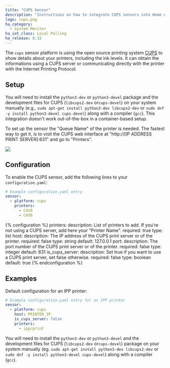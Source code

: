 ```yaml
---
title: "CUPS Sensor"
description: "Instructions on how to integrate CUPS sensors into Home Assistant."
logo: cups.png
ha_category:
  - System Monitor
ha_iot_class: Local Polling
ha_release: 0.32
---
```



The `cups` sensor platform is using the open source printing system [CUPS](https://www.cups.org/) to show details about your printers, including the ink levels. It can obtain the informations using a CUPS server or communicating directly with the printer with the Internet Printing Protocol.

## Setup

You will need to install the `python3-dev` or `python3-devel` package and the development files for CUPS (`libcups2-dev` or`cups-devel`) on your system manually (e.g., `sudo apt-get install python3-dev libcups2-dev` or `sudo dnf -y install python3-devel cups-devel`) along with a compiler (`gcc`). This integration doesn't work out-of-the-box in a container-based setup.

To set up the sensor the "Queue Name" of the printer is needed. The fastest way to get it, is to visit the CUPS web interface at "http://[IP ADDRESS PRINT SERVER]:631" and go to "Printers".

<p class='img'>
  <img src='{{site_root}}/images/screenshots/cups-sensor.png' />
</p>

## Configuration

To enable the CUPS sensor, add the following lines to your `configuration.yaml`:

```yaml
# Example configuration.yaml entry
sensor:
  - platform: cups
    printers:
      - C410
      - C430
```

{% configuration %}
printers:
  description: List of printers to add. If you're not using a CUPS server, add here your "Printer Name".
  required: true
  type: list
host:
  description: The IP address of the CUPS print server or of the printer.
  required: false
  type: string
  default: 127.0.0.1
port:
  description: The port number of the CUPS print server or of the printer.
  required: false
  type: integer
  default: 631
is_cups_server:
  description: Set true if you want to use a CUPS print server, set false otherwise.
  required: false
  type: boolean
  default: true
{% endconfiguration %}

## Examples

Default configuration for an IPP printer:

```yaml
# Example configuration.yaml entry for an IPP printer
sensor:
  - platform: cups
    host: PRINTER_IP
    is_cups_server: false
    printers:
      - ipp/print
```

<div class='note'>

You will need to install the `python3-dev` or `python3-devel` and the development files for CUPS (`libcups2-dev` or`cups-devel`) package on your system manually (eg. `sudo apt-get install python3-dev libcups2-dev` or `sudo dnf -y install python3-devel cups-devel`) along with a compiler (`gcc`).

</div>
